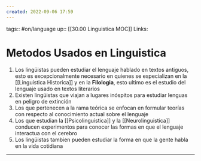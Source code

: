 ```yaml
---
created: 2022-09-06 17:59
---
```

tags:: #on/language 
up:: [[30.00 Linguistica MOC]]
Links: 
# Metodos Usados en Linguistica
1. Los lingüistas pueden estudiar el lenguaje hablado en textos antiguos, esto es excepcionalmente necesario en quienes se especializan en la [[Linguistica Historica]] y en la **Filologia**, esto ultimo es el estudio del lenguaje usado en textos literarios
2. Existen lingüistas que viajan a lugares inóspitos para estudiar lenguas en peligro de extinción
3. Los que pertenecen a la rama teórica se enfocan en formular teorías con respecto al conocimiento actual sobre el lenguaje
4. Los que estudian la [[Psicolinguistica]] y la [[Neurolinguistica]] conducen experimentos para conocer las formas en que el lenguaje interactua con el cerebro
5. Los lingüistas tambien pueden estudiar la forma en que la gente habla en la vida cotidiana
___
